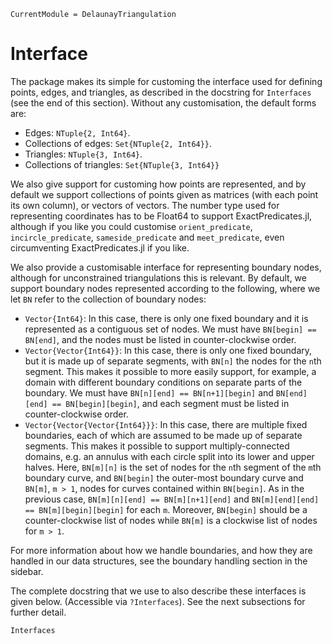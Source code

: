 ```@meta
CurrentModule = DelaunayTriangulation
```

# Interface 

The package makes its simple for customing the interface used for defining points, edges, and triangles, as described in the docstring for `Interfaces` (see the end of this section). Without any customisation, the default forms are:

- Edges: `NTuple{2, Int64}`.
- Collections of edges: `Set{NTuple{2, Int64}}`.
- Triangles: `NTuple{3, Int64}`.
- Collections of triangles: `Set{NTuple{3, Int64}}`

We also give support for customing how points are represented, and by default we support collections of points given as matrices (with each point its own column), or vectors of vectors. The number type used for representing coordinates has to be Float64 to support ExactPredicates.jl, although if you like you could customise `orient_predicate`, `incircle_predicate`, `sameside_predicate` and `meet_predicate`, even circumventing ExactPredicates.jl if you like.

We also provide a customisable interface for representing boundary nodes, although for unconstrained triangulations this is relevant. By default, we support boundary nodes represented according to the following, where we let `BN` refer to the collection of boundary nodes:

- `Vector{Int64}`: In this case, there is only one fixed boundary and it is represented as a contiguous set of nodes. We must have `BN[begin] == BN[end]`, and the nodes must be listed in counter-clockwise order.
- `Vector{Vector{Int64}}`: In this case, there is only one fixed boundary, but it is made up of separate segments, with `BN[n]` the nodes for the `n`th segment. This makes it possible to more easily support, for example, a domain with different boundary conditions on separate parts of the boundary. We must have `BN[n][end] == BN[n+1][begin]` and `BN[end][end] == BN[begin][begin]`, and each segment must be listed in counter-clockwise order.
- `Vector{Vector{Vector{Int64}}}`: In this case, there are multiple fixed boundaries, each of which are assumed to be made up of separate segments. This makes it possible to support multiply-connected domains, e.g. an annulus with each circle split into its lower and upper halves. Here, `BN[m][n]` is the set of nodes for the `n`th segment of the `m`th boundary curve, and `BN[begin]` the outer-most boundary curve and `BN[m]`, `m > 1`, nodes for curves contained within `BN[begin]`. As in the previous case, `BN[m][n][end] == BN[m][n+1][end]` and `BN[m][end][end] == BN[m][begin][begin]` for each `m`. Moreover, `BN[begin]` should be a counter-clockwise list of nodes while `BN[m]` is a clockwise list of nodes for `m > 1`.

For more information about how we handle boundaries, and how they are handled in our data structures, see the boundary handling section in the sidebar. 

The complete docstring that we use to also describe these interfaces is given below. (Accessible via `?Interfaces`). See the next subsections for further detail.

```@docs 
Interfaces 
```
